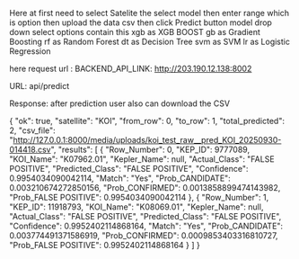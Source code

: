 Here at first need to select Satelite the select model then enter range which is option then upload the data csv then click Predict button
model drop down select options contain this
xgb as XGB BOOST
gb as Gradient Boosting
rf as Random Forest
dt as Decision Tree
svm as SVM
lr as Logistic Regression

here request url :
BACKEND_API_LINK: http://203.190.12.138:8002


URL: api/predict

Response: after prediction user also can download the CSV

{
    "ok": true,
    "satellite": "KOI",
    "from_row": 0,
    "to_row": 1,
    "total_predicted": 2,
    "csv_file": "http://127.0.0.1:8000/media/uploads/koi_test_raw__pred_KOI_20250930-014418.csv",
    "results": [
        {
            "Row_Number": 0,
            "KEP_ID": 9777089,
            "KOI_Name": "K07962.01",
            "Kepler_Name": null,
            "Actual_Class": "FALSE POSITIVE",
            "Predicted_Class": "FALSE POSITIVE",
            "Confidence": 0.9954034090042114,
            "Match": "Yes",
            "Prob_CANDIDATE": 0.003210674272850156,
            "Prob_CONFIRMED": 0.0013858899474143982,
            "Prob_FALSE POSITIVE": 0.9954034090042114
        },
        {
            "Row_Number": 1,
            "KEP_ID": 11918793,
            "KOI_Name": "K08069.01",
            "Kepler_Name": null,
            "Actual_Class": "FALSE POSITIVE",
            "Predicted_Class": "FALSE POSITIVE",
            "Confidence": 0.9952402114868164,
            "Match": "Yes",
            "Prob_CANDIDATE": 0.003774491371586919,
            "Prob_CONFIRMED": 0.0009853403316810727,
            "Prob_FALSE POSITIVE": 0.9952402114868164
        }
    ]
}

